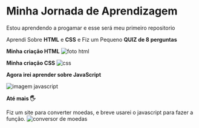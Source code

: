 # Minha Jornada de Aprendizagem
 Estou aprendendo a progamar e esse será meu primeiro repositorio
 
 Aprendi Sobre __HTML__ e __CSS__ e Fiz um Pequeno __QUIZ de 8 perguntas__

 __Minha criação HTML__
 ![foto html](https://github.com/user-attachments/assets/b099677f-9f36-4371-8ed9-fcd6c6fea86f)

 __Minha criação CSS__
 ![css](https://github.com/user-attachments/assets/b35c2943-e093-40c3-8d13-a5f0f28b4abb)

__Agora irei aprender sobre JavaScript__

![imagem javascript](https://github.com/user-attachments/assets/96c5bd74-ce33-4967-b15e-c002dc8ddf9a)

__Até mais 🖐__

Fiz um site para converter moedas, e breve usarei o javascript para fazer a função.
![conversor de moedas](https://github.com/user-attachments/assets/fe136815-646b-4879-af67-a14cf61ad143)







 
